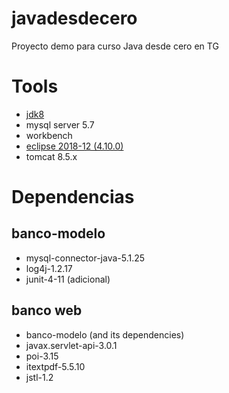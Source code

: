 # javadesdecero
Proyecto demo para curso Java desde cero en TG

# Tools
- [jdk8](https://www.oracle.com/java/technologies/javase/javase-jdk8-downloads.html)
- mysql server 5.7
- workbench
- [eclipse 2018-12 (4.10.0)](https://www.eclipse.org/downloads/download.php?file=/technology/epp/downloads/release/2018-09/R/eclipse-jee-2018-09-win32-x86_64.zip)
- tomcat 8.5.x

# Dependencias

## banco-modelo
- mysql-connector-java-5.1.25
- log4j-1.2.17
- junit-4-11 (adicional)

## banco web
- banco-modelo (and its dependencies)
- javax.servlet-api-3.0.1
- poi-3.15
- itextpdf-5.5.10
- jstl-1.2
